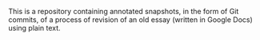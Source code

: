 This is a repository containing annotated snapshots, in the form of Git commits, of a process of revision of an old essay (written in Google Docs) using plain text.
